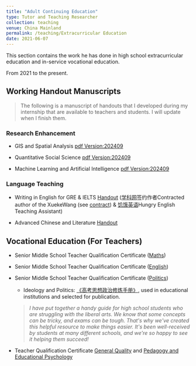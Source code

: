 ```yaml
---
title: "Adult Continuing Education"
type: Tutor and Teaching Researcher
collection: teaching
venue: China Mainland
permalink: /teaching/Extracurricular Education
date: 2021-06-07
---
```


This section contains the work he has done in high school extracurricular education and in-service vocational education.

From 2021 to the present.

## Working Handout Manuscripts

> The following is a manuscript of handouts that I developed during my internship that are available to teachers and students.
> I will update when I finish them.

### Research Enhancement

- GIS and Spatial Analysis [pdf Version:202409]({{site.url}}/file/Tea_gis.pdf)

- Quantitative Social Science [pdf Version:202409]({{site.url}}/file/Tea_qua.pdf)

- Machine Learning and Artificial Intelligence [pdf Version:202409]({{site.url}}/file/Tea_mac.pdf)

### Language Teaching

- Writing in English for GRE & IELTS [Handout](https://github.com/samuelssj123/WareHouse/raw/refs/heads/master/Eng_Writing.pdf)
  ([学科网](https://www.zxxk.com/)签约作者Contracted author of the XuekeWang (see [contract]({{site.url}}/file/intern_xuekewang_key.pdf)) & [饥饿英语](http://www.hungry-english.com/)Hungry English Teaching Assistant)

- Advanced Chinese and Literature [Handout](https://github.com/samuelssj123/WareHouse/raw/refs/heads/master/Chinese_gaokao.pdf)

## Vocational Education (For Teachers)

- Senior Middle School Teacher Qualification Certificate ([Maths](https://www.bilibili.com/video/BV1ES421P7v4/))

- Senior Middle School Teacher Qualification Certificate ([English](https://www.bilibili.com/video/BV1pM4y1H7mb/))

- Senior Middle School Teacher Qualification Certificate ([Politics](https://www.bilibili.com/video/BV1ar421M7Es/))

  - Ideology and Politics: [《高考思想政治修炼手册》]({{site.url}}/file/高考思想政治修炼手册.pdf), used in educational institutions and selected for publication.
  > *I have put together a handy guide for high school students who are struggling with the liberal arts. We know that some concepts can be tricky, and exams can be tough. That's why we've created this helpful resource to make things easier. It's been well-received by students at many different schools, and we're so happy to see it helping them succeed!*

- Teacher Qualification Certificate [General Quality](https://www.bilibili.com/video/BV1n14y197Cd/) and [Pedagogy and Educational Psychology](https://www.bilibili.com/video/BV1Du4y1m7Gu/)
